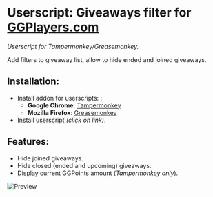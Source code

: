 # Userscript: Giveaways filter for [GGPlayers.com](https://ggplayers.com/)
*Userscript for Tampermonkey/Greasemonkey.*

Add filters to giveaway list, allow to hide ended and joined giveaways.

## Installation:
* Install addon for userscripts: :
    * **Google Chrome**: [Tampermonkey](https://chrome.google.com/webstore/detail/tampermonkey/dhdgffkkebhmkfjojejmpbldmpobfkfo)
    * **Mozilla Firefox**: [Greasemonkey](https://addons.mozilla.org/ru/firefox/addon/greasemonkey/)
* Install [userscript](https://github.com/Xeloses/ggp-giveaways-filter/raw/master/ggp-giveaways-filter.user.js) *(click on link)*.

## Features:
* Hide joined giveaways.
* Hide closed (ended and upcoming) giveaways.
* Display current GGPoints amount (*Tampermonkey only*).

![Preview](https://raw.github.com/Xeloses/ggp-giveaways-filter/master/preview.jpg) 
